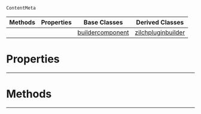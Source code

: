  `ContentMeta`

|Methods|Properties|Base Classes|Derived Classes|
|---|---|---|---|
| | |[buildercomponent](https://github.com/zeroengineteam/ZeroDocs/code_reference/class_reference/buildercomponent.markdown)|[zilchpluginbuilder](https://github.com/zeroengineteam/ZeroDocs/code_reference/class_reference/zilchpluginbuilder.markdown)|


 #  Properties


---  
 #  Methods


---  
 

 